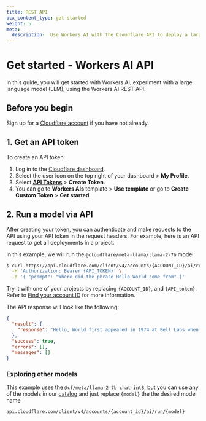 ```yaml
---
title: REST API
pcx_content_type: get-started
weight: 5
meta:
  description:  Use Workers AI with the Cloudflare API to deploy a large language model (LLM)
---
```


# Get started - Workers AI API

In this guide, you will get started with Workers AI, experiment with a large language model (LLM), using the Workers AI REST API.

## Before you begin

Sign up for a [Cloudflare account](https://dash.cloudflare.com/sign-up/workers-and-pages) if you have not already.

## 1. Get an API token

To create an API token:

1. Log in to the [Cloudflare dashboard](https://dash.cloudflare.com).
2. Select the user icon on the top right of your dashboard > **My Profile**.
3. Select [**API Tokens**](https://dash.cloudflare.com/profile/api-tokens) > **Create Token**. 
4. You can go to **Workers AIs** template > **Use template** or go to **Create Custom Token** > **Get started**.

## 2. Run a model via API
After creating your token, you can authenticate and make requests to the API using your API token in the request headers. For example, here is an API request to get all deployments in a project.

In this example, we will run the `@cloudflare/meta-llama/llama-2-7b` model:

```sh
$ curl https://api.cloudflare.com/client/v4/accounts/{ACCOUNT_ID}/ai/run/@cf/meta/llama-2-7b-chat-int8 \
  -H 'Authorization: Bearer {API_TOKEN}' \
  -d '{ "prompt": "Where did the phrase Hello World come from" }'
```

Try it with one of your projects by replacing `{ACCOUNT_ID}`, and `{API_token}`. Refer to [Find your account ID](/fundamentals/setup/find-account-and-zone-ids/) for more information.


The API response will look like the following:
```json
{
  "result": {
    "response": "Hello, World first appeared in 1974 at Bell Labs when Brian Kernighan included it in the C programming language example. It became widely used as a basic test program due to simplicity and clarity. It represents an inviting greeting from a program to the world."
  },
  "success": true,
  "errors": [],
  "messages": []
}
```

### Exploring other models

This example uses the `@cf/meta/llama-2-7b-chat-int8`, but you can use any of the models in our [catalog](/workers-ai/models/) and just replace `{model}` the the desired model name

`api.cloudflare.com/client/v4/accounts/{account_id}/ai/run/{model}`
